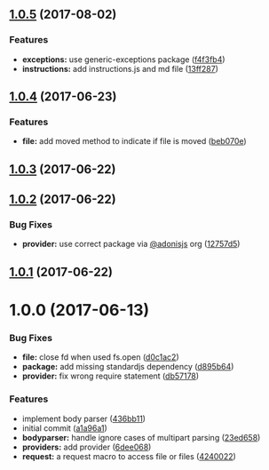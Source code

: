 <a name="1.0.5"></a>
## [1.0.5](https://github.com/adonisjs/adonis-bodyparser/compare/v1.0.4...v1.0.5) (2017-08-02)


### Features

* **exceptions:** use generic-exceptions package ([f4f3fb4](https://github.com/adonisjs/adonis-bodyparser/commit/f4f3fb4))
* **instructions:** add instructions.js and md file ([13ff287](https://github.com/adonisjs/adonis-bodyparser/commit/13ff287))



<a name="1.0.4"></a>
## [1.0.4](https://github.com/adonisjs/adonis-bodyparser/compare/v1.0.3...v1.0.4) (2017-06-23)


### Features

* **file:** add moved method to indicate if file is moved ([beb070e](https://github.com/adonisjs/adonis-bodyparser/commit/beb070e))



<a name="1.0.3"></a>
## [1.0.3](https://github.com/adonisjs/adonis-middleware/compare/v1.0.2...v1.0.3) (2017-06-22)



<a name="1.0.2"></a>
## [1.0.2](https://github.com/adonisjs/adonis-middleware/compare/v1.0.1...v1.0.2) (2017-06-22)


### Bug Fixes

* **provider:** use correct package via [@adonisjs](https://github.com/adonisjs) org ([12757d5](https://github.com/adonisjs/adonis-middleware/commit/12757d5))



<a name="1.0.1"></a>
## [1.0.1](https://github.com/adonisjs/adonis-middleware/compare/v1.0.0...v1.0.1) (2017-06-22)



<a name="1.0.0"></a>
# 1.0.0 (2017-06-13)


### Bug Fixes

* **file:** close fd when used fs.open ([d0c1ac2](https://github.com/adonisjs/adonis-middleware/commit/d0c1ac2))
* **package:** add missing standardjs dependency ([d895b64](https://github.com/adonisjs/adonis-middleware/commit/d895b64))
* **provider:** fix wrong require statement ([db57178](https://github.com/adonisjs/adonis-middleware/commit/db57178))


### Features

* implement body parser ([436bb11](https://github.com/adonisjs/adonis-middleware/commit/436bb11))
* initial commit ([a1a96a1](https://github.com/adonisjs/adonis-middleware/commit/a1a96a1))
* **bodyparser:** handle ignore cases of multipart parsing ([23ed658](https://github.com/adonisjs/adonis-middleware/commit/23ed658))
* **providers:** add provider ([6dee068](https://github.com/adonisjs/adonis-middleware/commit/6dee068))
* **request:** a request macro to access file or files ([4240022](https://github.com/adonisjs/adonis-middleware/commit/4240022))



